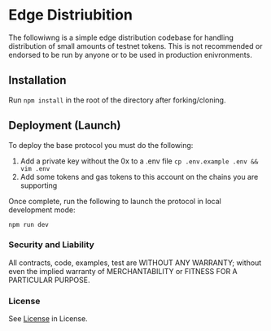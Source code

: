 # Edge Distriubition

The followiwng is a simple edge distribution codebase for handling distribution of small amounts of testnet tokens.
This is not recommended or endorsed to be run by anyone or to be used in production enivronments.

## Installation

Run `npm install` in the root of the directory after forking/cloning.

## Deployment (Launch)

To deploy the base protocol you must do the following:

1. Add a private key without the 0x to a .env file `cp .env.example .env && vim .env`
2. Add some tokens and gas tokens to this account on the chains you are supporting

Once complete, run the following to launch the protocol in local development mode:

```shell
npm run dev
```

### Security and Liability

All contracts, code, examples, test are WITHOUT ANY WARRANTY; without even the implied warranty of MERCHANTABILITY or FITNESS FOR A PARTICULAR PURPOSE.

### License

See [License](./LICENSE) in License.
